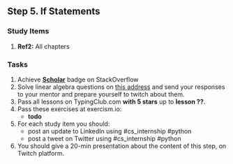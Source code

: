 ## Step 5. If Statements

### Study Items
  1. **Ref2:** All chapters

### Tasks

 1. Achieve [**Scholar**](https://stackoverflow.com/help/badges/10/scholar) badge on StackOverflow
 2. Solve linear algebra questions on [this address]() and send your responses to your mentor and prepare yourself to twitch about them.
 3. Pass all lessons on TypingClub.com **with 5 stars** up to **lesson ??**.
 4. Pass these exercises at exercism.io:
    - **todo**
 5. For each study item you should:  
     - post an update to LinkedIn using #cs_internship #python  
     - post a tweet on Twitter using #cs_internship #python
 6. You should give a 20-min presentation about the content of this step, on Twitch platform.
